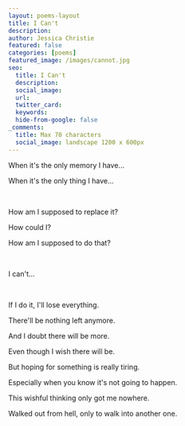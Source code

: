 ```yaml
---
layout: poems-layout
title: I Can't
description: 
author: Jessica Christie
featured: false
categories: [poems]
featured_image: /images/cannot.jpg
seo:
  title: I Can't
  description: 
  social_image:
  url:
  twitter_card:
  keywords:
  hide-from-google: false
_comments:
  title: Max 70 characters
  social_image: landscape 1200 x 600px
---
```

When it's the only memory I have...

When it's the only thing I have...

&nbsp;

How am I supposed to replace it?

How could I?

How am I supposed to do that?

&nbsp;

I can't...

&nbsp;

If I do it, I'll lose everything.

There'll be nothing left anymore.

And I doubt there will be more.

Even though I wish there will be.

But hoping for something is really tiring.

Especially when you know it's not going to happen.

This wishful thinking only got me nowhere.

Walked out from hell, only to walk into another one.

&nbsp;
